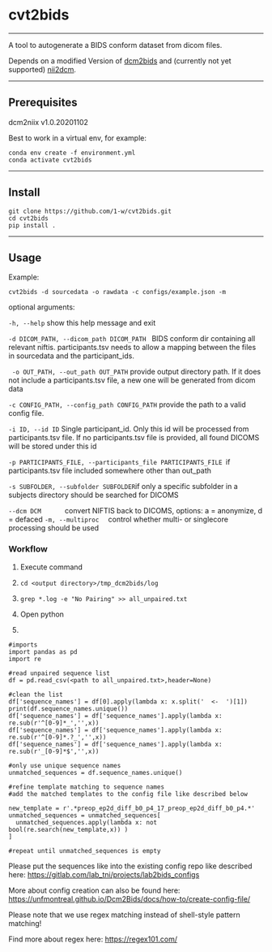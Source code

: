 # cvt2bids

---

A tool to autogenerate a BIDS conform dataset from dicom files.

Depends on a modified Version of [dcm2bids](https://github.com/1-w/Dcm2Bids) and (currently not yet supported) [nii2dcm](https://gitlab.com/lab_tni/projects/nii2dcm).

---

## Prerequisites

dcm2niix v1.0.20201102

Best to work in a virtual env, for example:

```
conda env create -f environment.yml
conda activate cvt2bids
```

---

## Install

```
git clone https://github.com/1-w/cvt2bids.git
cd cvt2bids
pip install .
```

---

## Usage

Example:
```
cvt2bids -d sourcedata -o rawdata -c configs/example.json -m
```

optional arguments:

  ```-h, --help``` show this help message and exit
  
  ```-d DICOM_PATH, --dicom_path DICOM_PATH ``` BIDS conform dir containing all relevant niftis. participants.tsv needs to allow a mapping between the files in sourcedata and the participant_ids.
  
 ``` -o OUT_PATH, --out_path OUT_PATH``` provide output directory path. If it does not include a participants.tsv file, a new one will be generated from dicom data
  
  ```-c CONFIG_PATH, --config_path CONFIG_PATH``` provide the path to a valid config file.
  
  ```-i ID, --id ID```        Single participant_id. Only this id will be processed from participants.tsv file. If no participants.tsv file is provided, all found DICOMS will be stored under this id
  
  ```-p PARTICIPANTS_FILE, --participants_file PARTICIPANTS_FILE ```if participants.tsv file included somewhere other than out_path
                        
 ``` -s SUBFOLDER, --subfolder SUBFOLDER ```if only a specific subfolder in a subjects directory should be searched for DICOMS
  
  ```--dcm DCM      ```       convert NIFTIS back to DICOMS, options: a = anonymize, d = defaced
 ``` -m, --multiproc   ```    control whether multi- or singlecore processing should be used

### Workflow

1. Execute command

2. ```cd <output directory>/tmp_dcm2bids/log```

3. ```grep *.log -e "No Pairing" >> all_unpaired.txt```

4. Open python

5. 
```
#imports
import pandas as pd
import re

#read unpaired sequence list
df = pd.read_csv(<path to all_unpaired.txt>,header=None)

#clean the list
df['sequence_names'] = df[0].apply(lambda x: x.split('  <-  ')[1])
print(df.sequence_names.unique())
df['sequence_names'] = df['sequence_names'].apply(lambda x: re.sub(r'^[0-9]*_','',x))
df['sequence_names'] = df['sequence_names'].apply(lambda x: re.sub(r'^[0-9]*.?_','',x))
df['sequence_names'] = df['sequence_names'].apply(lambda x: re.sub(r'_[0-9]*$','',x))

#only use unique sequence names
unmatched_sequences = df.sequence_names.unique()

#refine template matching to sequence names
#add the matched templates to the config file like described below

new_template = r'.*preop_ep2d_diff_b0_p4_17_preop_ep2d_diff_b0_p4.*'
unmatched_sequences = unmatched_sequences[
  unmatched_sequences.apply(lambda x: not bool(re.search(new_template,x)) )
]

#repeat until unmatched_sequences is empty
```

Please put the sequences like into the existing config repo like described here:
https://gitlab.com/lab_tni/projects/lab2bids_configs

More about config creation can also be found here:
https://unfmontreal.github.io/Dcm2Bids/docs/how-to/create-config-file/

Please note that we use regex matching instead of shell-style pattern matching!

Find more about regex here:
https://regex101.com/
